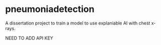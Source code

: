# pneumoniadetection
A dissertation project to train a model to use explaniable AI with chest x-rays.

NEED TO ADD API KEY
